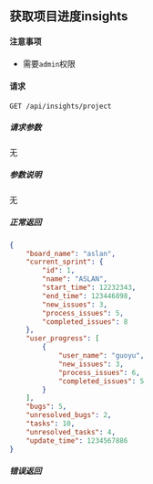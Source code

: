 ## 获取项目进度insights

#### 注意事项

- 需要`admin`权限

#### 请求

```
GET /api/insights/project
```

##### 请求参数

无

##### 参数说明

无

##### 正常返回

```json
{
    "board_name": "aslan", 
    "current_sprint": {
        "id": 1, 
        "name": "ASLAN", 
        "start_time": 12232343, 
        "end_time": 123446898, 
        "new_issues": 3, 
        "process_issues": 5, 
        "completed_issues": 8
    }, 
    "user_progress": [
        {
            "user_name": "guoyu", 
            "new_issues": 3, 
            "process_issues": 6, 
            "completed_issues": 5
        }
    ], 
    "bugs": 5, 
    "unresolved_bugs": 2, 
    "tasks": 10, 
    "unresolved_tasks": 4, 
    "update_time": 1234567886
}
```

##### 错误返回
